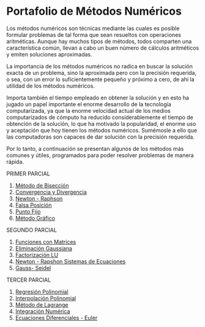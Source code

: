 # Portafolio de Métodos Numéricos

Los métodos numéricos son técnicas mediante las cuales es posible formular problemas de tal forma que sean resueltos con operaciones aritméticas. Aunque hay muchos tipos de métodos, todos comparten una característica común, llevan a cabo un buen número de cálculos aritméticos y emiten soluciones aproximadas.

La importancia de los métodos numéricos no radica en buscar la solución exacta de un problema, sino la aproximada pero con la precisión requerida, o sea, con un error lo suficientemente pequeño y próximo a cero, de ahí la utilidad de los métodos numéricos.

Importa también el tiempo empleado en obtener la solución y en esto ha jugado un papel importante el enorme desarrollo de la tecnología computarizada, ya que la enorme velocidad actual de los medios computarizados de cómputo ha reducido considerablemente el tiempo de obtención de la solución, lo que ha motivado la popularidad, el enorme uso y aceptación que hoy tienen los métodos numéricos. Sumémosle a ello que las computadoras son capaces de dar solución con la precisión requerida.

Por lo tanto, a continuación se presentan algunos de los métodos más comunes y útiles, programados para poder resolver problemas de manera rápida.

PRIMER PARCIAL
1. [Método de Bisección](https://github.com/A01229433/Biseccion)
2. [Convergencia y Divergencia](https://github.com/A01229433/ConvergenciayDivergencia)
3. [Newton - Raphson](https://github.com/A01229433/NewtonRaphson)
4. [Falsa Posición](https://github.com/A01229433/FalsaPosicion)
5. [Punto Fijo](https://github.com/A01229433/PuntoFijo)
6. [Método Gráfico](https://github.com/A01229433/Grafico)

SEGUNDO PARCIAL
1. [Funciones con Matrices](https://github.com/A01229433/Matrices)
2. [Eliminación Gaussiana](https://github.com/A01229433/EliminacionGausiana)
3. [Factorización LU](https://github.com/A01229433/FactorizacionLU)
4. [Newton - Rapshon Sistemas de Ecuaciones](https://github.com/A01229433/SistemaNewtonRaphson)
5. [Gauss- Seidel](https://github.com/A01229433/GaussSeidel)

TERCER PARCIAL
1. [Regresión Polinomial](https://github.com/A01229433/RegresionPolinomial)
2. [Interpolación Polinomial](https://github.com/A01229433/PolinomioInterpolacion)
3. [Método de Lagrange](https://github.com/A01229433/InterpolacionLagrange)
4. [Integración Numérica](https://github.com/A01229433/Integracion)
5. [Ecuaciones Diferenciales - Euler](https://github.com/A01229433/Euler)

